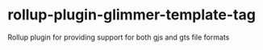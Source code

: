 # rollup-plugin-glimmer-template-tag
Rollup plugin for providing support for both gjs and gts file formats
